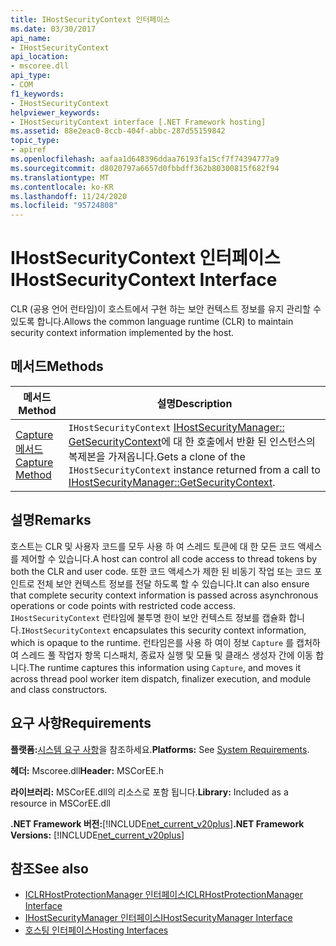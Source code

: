 ```yaml
---
title: IHostSecurityContext 인터페이스
ms.date: 03/30/2017
api_name:
- IHostSecurityContext
api_location:
- mscoree.dll
api_type:
- COM
f1_keywords:
- IHostSecurityContext
helpviewer_keywords:
- IHostSecurityContext interface [.NET Framework hosting]
ms.assetid: 88e2eac0-8ccb-404f-abbc-287d55159842
topic_type:
- apiref
ms.openlocfilehash: aafaa1d648396ddaa76193fa15cf7f74394777a9
ms.sourcegitcommit: d8020797a6657d0fbbdff362b80300815f682f94
ms.translationtype: MT
ms.contentlocale: ko-KR
ms.lasthandoff: 11/24/2020
ms.locfileid: "95724808"
---
```

# <a name="ihostsecuritycontext-interface"></a><span data-ttu-id="97883-102">IHostSecurityContext 인터페이스</span><span class="sxs-lookup"><span data-stu-id="97883-102">IHostSecurityContext Interface</span></span>

<span data-ttu-id="97883-103">CLR (공용 언어 런타임)이 호스트에서 구현 하는 보안 컨텍스트 정보를 유지 관리할 수 있도록 합니다.</span><span class="sxs-lookup"><span data-stu-id="97883-103">Allows the common language runtime (CLR) to maintain security context information implemented by the host.</span></span>  
  
## <a name="methods"></a><span data-ttu-id="97883-104">메서드</span><span class="sxs-lookup"><span data-stu-id="97883-104">Methods</span></span>  
  
|<span data-ttu-id="97883-105">메서드</span><span class="sxs-lookup"><span data-stu-id="97883-105">Method</span></span>|<span data-ttu-id="97883-106">설명</span><span class="sxs-lookup"><span data-stu-id="97883-106">Description</span></span>|  
|------------|-----------------|  
|[<span data-ttu-id="97883-107">Capture 메서드</span><span class="sxs-lookup"><span data-stu-id="97883-107">Capture Method</span></span>](ihostsecuritycontext-capture-method.md)|<span data-ttu-id="97883-108">`IHostSecurityContext` [IHostSecurityManager:: GetSecurityContext](ihostsecuritymanager-getsecuritycontext-method.md)에 대 한 호출에서 반환 된 인스턴스의 복제본을 가져옵니다.</span><span class="sxs-lookup"><span data-stu-id="97883-108">Gets a clone of the `IHostSecurityContext` instance returned from a call to [IHostSecurityManager::GetSecurityContext](ihostsecuritymanager-getsecuritycontext-method.md).</span></span>|  
  
## <a name="remarks"></a><span data-ttu-id="97883-109">설명</span><span class="sxs-lookup"><span data-stu-id="97883-109">Remarks</span></span>  

 <span data-ttu-id="97883-110">호스트는 CLR 및 사용자 코드를 모두 사용 하 여 스레드 토큰에 대 한 모든 코드 액세스를 제어할 수 있습니다.</span><span class="sxs-lookup"><span data-stu-id="97883-110">A host can control all code access to thread tokens by both the CLR and user code.</span></span> <span data-ttu-id="97883-111">또한 코드 액세스가 제한 된 비동기 작업 또는 코드 포인트로 전체 보안 컨텍스트 정보를 전달 하도록 할 수 있습니다.</span><span class="sxs-lookup"><span data-stu-id="97883-111">It can also ensure that complete security context information is passed across asynchronous operations or code points with restricted code access.</span></span> <span data-ttu-id="97883-112">`IHostSecurityContext` 런타임에 불투명 한이 보안 컨텍스트 정보를 캡슐화 합니다.</span><span class="sxs-lookup"><span data-stu-id="97883-112">`IHostSecurityContext` encapsulates this security context information, which is opaque to the runtime.</span></span> <span data-ttu-id="97883-113">런타임은를 사용 하 여이 정보 `Capture` 를 캡처하여 스레드 풀 작업자 항목 디스패치, 종료자 실행 및 모듈 및 클래스 생성자 간에 이동 합니다.</span><span class="sxs-lookup"><span data-stu-id="97883-113">The runtime captures this information using `Capture`, and moves it across thread pool worker item dispatch, finalizer execution, and module and class constructors.</span></span>  
  
## <a name="requirements"></a><span data-ttu-id="97883-114">요구 사항</span><span class="sxs-lookup"><span data-stu-id="97883-114">Requirements</span></span>  

 <span data-ttu-id="97883-115">**플랫폼:**[시스템 요구 사항](../../get-started/system-requirements.md)을 참조하세요.</span><span class="sxs-lookup"><span data-stu-id="97883-115">**Platforms:** See [System Requirements](../../get-started/system-requirements.md).</span></span>  
  
 <span data-ttu-id="97883-116">**헤더:** Mscoree.dll</span><span class="sxs-lookup"><span data-stu-id="97883-116">**Header:** MSCorEE.h</span></span>  
  
 <span data-ttu-id="97883-117">**라이브러리:** MSCorEE.dll의 리소스로 포함 됩니다.</span><span class="sxs-lookup"><span data-stu-id="97883-117">**Library:** Included as a resource in MSCorEE.dll</span></span>  
  
 <span data-ttu-id="97883-118">**.NET Framework 버전:**[!INCLUDE[net_current_v20plus](../../../../includes/net-current-v20plus-md.md)]</span><span class="sxs-lookup"><span data-stu-id="97883-118">**.NET Framework Versions:** [!INCLUDE[net_current_v20plus](../../../../includes/net-current-v20plus-md.md)]</span></span>  
  
## <a name="see-also"></a><span data-ttu-id="97883-119">참조</span><span class="sxs-lookup"><span data-stu-id="97883-119">See also</span></span>

- [<span data-ttu-id="97883-120">ICLRHostProtectionManager 인터페이스</span><span class="sxs-lookup"><span data-stu-id="97883-120">ICLRHostProtectionManager Interface</span></span>](iclrhostprotectionmanager-interface.md)
- [<span data-ttu-id="97883-121">IHostSecurityManager 인터페이스</span><span class="sxs-lookup"><span data-stu-id="97883-121">IHostSecurityManager Interface</span></span>](ihostsecuritymanager-interface.md)
- [<span data-ttu-id="97883-122">호스팅 인터페이스</span><span class="sxs-lookup"><span data-stu-id="97883-122">Hosting Interfaces</span></span>](hosting-interfaces.md)
